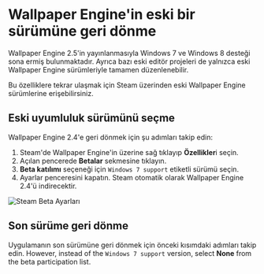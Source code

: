 # Wallpaper Engine'in eski bir sürümüne geri dönme

Wallpaper Engine 2.5'in yayınlanmasıyla Windows 7 ve Windows 8 desteği sona ermiş bulunmaktadır. Ayrıca bazı eski editör projeleri de yalnızca eski Wallpaper Engine sürümleriyle tamamen düzenlenebilir.

Bu özelliklere tekrar ulaşmak için Steam üzerinden eski Wallpaper Engine sürümlerine erişebilirsiniz.

## Eski uyumluluk sürümünü seçme

Wallpaper Engine 2.4'e geri dönmek için şu adımları takip edin:

1. Steam'de Wallpaper Engine'in üzerine sağ tıklayıp **Özellikler**i seçin.
2. Açılan pencerede **Betalar** sekmesine tıklayın.
3. **Beta katılımı** seçeneği için `Windows 7 support` etiketli sürümü seçin.
4. Ayarlar penceresini kapatın. Steam otomatik olarak Wallpaper Engine 2.4'ü indirecektir.

![Steam Beta Ayarları](/img/faq/windows7support.jpg)

## Son sürüme geri dönme

Uygulamanın son sürümüne geri dönmek için önceki kısımdaki adımları takip edin. However, instead of the `Windows 7 support` version, select **None** from the beta participation list.